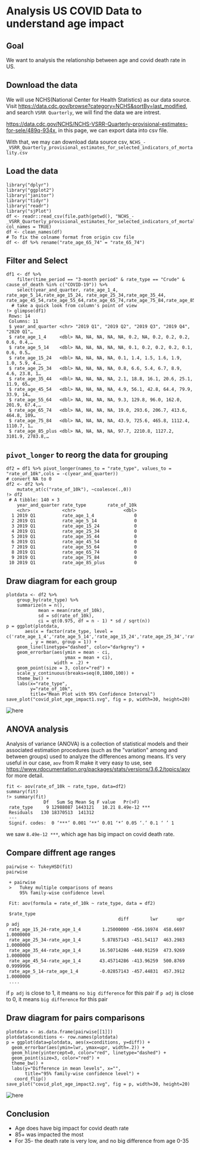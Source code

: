 # Analysis US COVID Data to understand age impact

## Goal

We want to analysis the relationship between age and covid death rate in US.
## Download the data

We will use NCHS(National Center for Health Statistics) as our data source.
Visit https://data.cdc.gov/browse?category=NCHS&sortBy=last_modified, and search ```VSRR Quarterly```, we will find the data we are intrest.

https://data.cdc.gov/NCHS/NCHS-VSRR-Quarterly-provisional-estimates-for-sele/489q-934x, in this page, we can export data into csv file.

With that, we may can download data source csv, ```NCHS_-_VSRR_Quarterly_provisional_estimates_for_selected_indicators_of_mortality.csv```

## Load the data

```
library("dplyr")
library("ggplot2")
library("janitor")
library("tidyr")
library("readr")
library("sjPlot")
df <- readr::read_csv(file.path(getwd(), "NCHS_-_VSRR_Quarterly_provisional_estimates_for_selected_indicators_of_mortality.csv"), col_names = TRUE)
df <- clean_names(df)
# To fix the colname format from origin csv file
df <- df %>% rename("rate_age_65_74" = "rate_65_74")
```

## Filter and Select

```
df1 <- df %>%
    filter(time_period == "3-month period" & rate_type == "Crude" & cause_of_death %in% c("COVID-19")) %>%
    select(year_and_quarter, rate_age_1_4, rate_age_5_14,rate_age_15_24, rate_age_25_34,rate_age_35_44, rate_age_45_54,rate_age_55_64,rate_age_65_74,rate_age_75_84,rate_age_85_plus)
  # take a quick look from column's point of view
!> glimpse(df1)
 Rows: 14
 Columns: 11
 $ year_and_quarter <chr> "2019 Q1", "2019 Q2", "2019 Q3", "2019 Q4", "2020 Q1"…
 $ rate_age_1_4     <dbl> NA, NA, NA, NA, NA, 0.2, NA, 0.2, 0.2, 0.2, 0.6, 0.4,…
 $ rate_age_5_14    <dbl> NA, NA, NA, NA, NA, 0.1, 0.2, 0.2, 0.2, 0.1, 0.6, 0.5…
 $ rate_age_15_24   <dbl> NA, NA, NA, NA, 0.1, 1.4, 1.5, 1.6, 1.9, 1.0, 5.9, 4.…
 $ rate_age_25_34   <dbl> NA, NA, NA, NA, 0.8, 6.6, 5.4, 6.7, 8.9, 4.6, 23.8, 1…
 $ rate_age_35_44   <dbl> NA, NA, NA, NA, 2.1, 18.8, 16.1, 20.6, 25.1, 11.9, 65…
 $ rate_age_45_54   <dbl> NA, NA, NA, NA, 4.9, 56.1, 42.8, 64.4, 79.9, 33.9, 14…
 $ rate_age_55_64   <dbl> NA, NA, NA, NA, 9.3, 129.8, 96.0, 162.0, 201.9, 67.4,…
 $ rate_age_65_74   <dbl> NA, NA, NA, NA, 19.0, 293.6, 206.7, 413.6, 464.8, 109…
 $ rate_age_75_84   <dbl> NA, NA, NA, NA, 43.9, 725.6, 465.8, 1112.4, 1110.7, 1…
 $ rate_age_85_plus <dbl> NA, NA, NA, NA, 97.7, 2210.8, 1127.2, 3101.9, 2783.8,…
```


## ```pivot_longer``` to reorg the data for grouping
```
df2 = df1 %>% pivot_longer(names_to = "rate_type", values_to = "rate_of_10k",cols = -c(year_and_quarter))
# convert NA to 0
df2 <- df2 %>%
    mutate_at(c("rate_of_10k"), ~coalesce(.,0))
!> df2
 # A tibble: 140 × 3
    year_and_quarter rate_type        rate_of_10k
    <chr>            <chr>                  <dbl>
  1 2019 Q1          rate_age_1_4               0
  2 2019 Q1          rate_age_5_14              0
  3 2019 Q1          rate_age_15_24             0
  4 2019 Q1          rate_age_25_34             0
  5 2019 Q1          rate_age_35_44             0
  6 2019 Q1          rate_age_45_54             0
  7 2019 Q1          rate_age_55_64             0
  8 2019 Q1          rate_age_65_74             0
  9 2019 Q1          rate_age_75_84             0
 10 2019 Q1          rate_age_85_plus           0	
```

## Draw diagram for each group

```
plotdata <- df2 %>%
    group_by(rate_type) %>%
    summarize(n = n(),
            mean = mean(rate_of_10k),
            sd = sd(rate_of_10k),
            ci = qt(0.975, df = n - 1) * sd / sqrt(n))
p = ggplot(plotdata,
       aes(x = factor(rate_type, level = c('rate_age_1_4','rate_age_5_14','rate_age_15_24','rate_age_25_34','rate_age_35_44','rate_age_45_54','rate_age_55_64','rate_age_65_74','rate_age_75_84','rate_age_85_plus'))
         , y = mean, group = 1)) +
    geom_line(linetype="dashed", color="darkgrey") +
    geom_errorbar(aes(ymin = mean - ci,
                      ymax = mean + ci),
                  width = .2) +
    geom_point(size = 3, color="red") +
    scale_y_continuous(breaks=seq(0,1800,100)) +
    theme_bw() +
    labs(x="rate_type",
         y="rate_of_10k",
         title="Mean Plot with 95% Confidence Interval")
save_plot("covid_plot_age_impact1.svg", fig = p, width=30, height=20)
```
![here](covid_plot_age_impact1.svg)


## ANOVA analysis
Analysis of variance (ANOVA) is a collection of statistical models and their associated estimation procedures (such as the "variation" among and between groups) used to analyze the differences among means.
It's very useful in our case, `aov` from R make it very easy to use, see https://www.rdocumentation.org/packages/stats/versions/3.6.2/topics/aov for more detail.


```
fit <- aov(rate_of_10k ~ rate_type, data=df2)
summary(fit)
!> summary(fit)
              Df   Sum Sq Mean Sq F value   Pr(>F)
 rate_type     9 12988087 1443121   10.21 8.49e-12 ***
 Residuals   130 18370513  141312
 ---
 Signif. codes:  0 ‘***’ 0.001 ‘**’ 0.01 ‘*’ 0.05 ‘.’ 0.1 ‘ ’ 1
```

we saw `8.49e-12 ***`, which age has big impact on covid death rate.

## Compare diffrent age ranges
```
pairwise <- TukeyHSD(fit)
pairwise

 + pairwise
 >   Tukey multiple comparisons of means
     95% family-wise confidence level

 Fit: aov(formula = rate_of_10k ~ rate_type, data = df2)

 $rate_type
                                          diff        lwr       upr     p adj
 rate_age_15_24-rate_age_1_4        1.25000000 -456.16974  458.6697 1.0000000
 rate_age_25_34-rate_age_1_4        5.87857143 -451.54117  463.2983 1.0000000
 rate_age_35_44-rate_age_1_4       16.50714286 -440.91259  473.9269 1.0000000
 rate_age_45_54-rate_age_1_4       43.45714286 -413.96259  500.8769 0.9999996
 rate_age_5_14-rate_age_1_4        -0.02857143 -457.44831  457.3912 1.0000000
 ....
```

if `p adj` is close to 1, it means `no big difference` for this pair
if `p adj` is close to 0, it means `big difference` for this pair


## Draw diagram for pairs comparisons
```
plotdata <- as.data.frame(pairwise[[1]])
plotdata$conditions <- row.names(plotdata)
p = ggplot(data=plotdata, aes(x=conditions, y=diff)) +
  geom_errorbar(aes(ymin=lwr, ymax=upr, width=.2)) +
  geom_hline(yintercept=0, color="red", linetype="dashed") +
  geom_point(size=3, color="red") +
  theme_bw() +
  labs(y="Difference in mean levels", x="",
       title="95% family-wise confidence level") +
   coord_flip()
save_plot("covid_plot_age_impact2.svg", fig = p, width=30, height=20)
```

![here](covid_plot_age_impact2.svg)


## Conclusion

- Age does have big impact for covid death rate
- 85+ was impacted the most
- For 35- the death rate is very low, and no big difference from age 0-35
